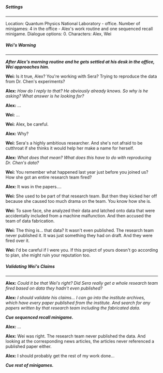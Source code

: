 ##### Settings
---
Location: Quantum Physics National Laboratory - office.
Number of minigames: 4 in the office - Alex's work routine and one sequenced recall minigame.
Dialogue options: 0.
Characters: Alex, Wei

##### Wei's Warning
---
***After Alex's morning routine and he gets settled at his desk in the office, Wei approaches him.***

**Wei:** Is it true, Alex? You're working with Sera? Trying to reproduce the data from Dr. Chen's experiments?

**Alex:** *How do I reply to that? He obviously already knows. So why is he asking? What answer is he looking for?*

**Alex:** ...

**Wei:** ...

**Wei:** Alex, be careful.

**Alex:** Why?

**Wei:** Sera's a highly ambitious researcher. And she's not afraid to be cutthroat if she thinks it would help her make a name for herself.

**Alex:** *What does that mean? What does this have to do with reproducing Dr. Chen's data?*

**Wei:** You remember what happened last year just before you joined us? How she got an entire research team fired?

**Alex:** It was in the papers....

**Wei:** She used to be part of that research team. But then they kicked her off because she caused too much drama on the team. You know how she is.

**Wei:** To save face, she analyzed their data and latched onto data that were accidentally included from a machine malfunction. And then accused the team of data fabrication.

**Wei:** The thing is... that data? It wasn't even published. The research team never published it. It was just something they had on draft. And they were fired over it.

**Wei:** I'd be careful if I were you. If this project of yours doesn't go according to plan, she might ruin your reputation too.

##### Validating Wei's Claims
---
**Alex:** *Could it be that Wei's right? Did Sera really get a whole research team fired based on data they hadn't even published?*

**Alex:** *I should validate his claims... I can go into the institute archives, which have every paper published from the institute. And search for any papers written by that research team including the fabricated data.*

***Cue sequenced recall minigame.***

**Alex:** ...

**Alex:** Wei was right. The research team never published the data. And looking at the corresponding news articles, the articles never referenced a published paper either.

**Alex:** I should probably get the rest of my work done...

***Cue rest of minigames.***